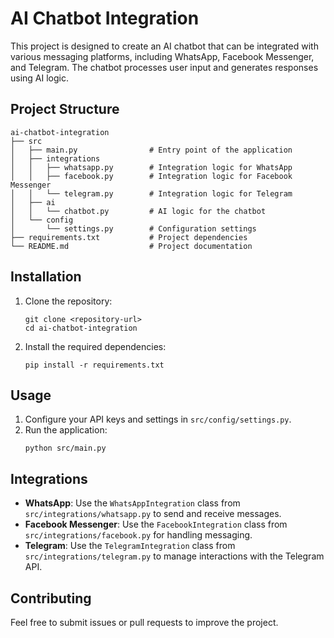 # AI Chatbot Integration

This project is designed to create an AI chatbot that can be integrated with various messaging platforms, including WhatsApp, Facebook Messenger, and Telegram. The chatbot processes user input and generates responses using AI logic.

## Project Structure

```
ai-chatbot-integration
├── src
│   ├── main.py                # Entry point of the application
│   ├── integrations
│   │   ├── whatsapp.py        # Integration logic for WhatsApp
│   │   ├── facebook.py        # Integration logic for Facebook Messenger
│   │   └── telegram.py        # Integration logic for Telegram
│   ├── ai
│   │   └── chatbot.py         # AI logic for the chatbot
│   └── config
│       └── settings.py        # Configuration settings
├── requirements.txt           # Project dependencies
└── README.md                  # Project documentation
```

## Installation

1. Clone the repository:
   ```
   git clone <repository-url>
   cd ai-chatbot-integration
   ```

2. Install the required dependencies:
   ```
   pip install -r requirements.txt
   ```

## Usage

1. Configure your API keys and settings in `src/config/settings.py`.
2. Run the application:
   ```
   python src/main.py
   ```

## Integrations

- **WhatsApp**: Use the `WhatsAppIntegration` class from `src/integrations/whatsapp.py` to send and receive messages.
- **Facebook Messenger**: Use the `FacebookIntegration` class from `src/integrations/facebook.py` for handling messaging.
- **Telegram**: Use the `TelegramIntegration` class from `src/integrations/telegram.py` to manage interactions with the Telegram API.

## Contributing

Feel free to submit issues or pull requests to improve the project.